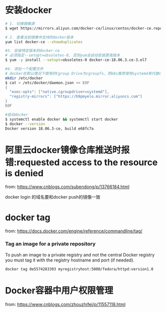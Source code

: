 

# 安装docker

```sh
# 1. 切换镜像源
$ wget https://mirrors.aliyun.com/docker-ce/linux/centos/docker-ce.repo -O /etc/yum.repos.d/docker-ce.repo

# 2. 查看当前镜像中支持的docker版本
yum list docker-ce --showduplicates

#3. 安装特定版本的docker-ce 
# 必须指定--setopt=obsoletes-0, 否则yum会自动安装更高版本
$ yum -y install --setopt=obsoletes-0 docker-ce-18.06.3.ce-3.el7

#4. 添加一个配置文件
# docker在默认情况下使用的Cgroup Drive为cgroupfs，而k8s推荐使用systemd来代替cgroups
mkdir /etc/docker
$ cat > /etc/docker/daemon.json << EOF
{
  "exec-opts": ["native.cgroupdriver=systemd"],
  "registry-mirrors": ["https://b9pmyelo.mirror.aliyuncs.com"]
}
EOF

#启动docker
$ systemctl enable docker && systemctl start docker
$ docker --version
Docker version 18.06.3-ce, build e68fc7a


```

# 阿里云docker镜像仓库推送时报错:requested access to the resource is denied

from: https://www.cnblogs.com/subendong/p/13766184.html

docker login 的域名要和docker push的镜像一致

# docker tag

from: https://docs.docker.com/engine/reference/commandline/tag/

### Tag an image for a private repository

To push an image to a private registry and not the central Docker registry you must tag it with the registry hostname and port (if needed).

```sh
docker tag 0e5574283393 myregistryhost:5000/fedora/httpd:version1.0
```

# Docker容器中用户权限管理

from: https://www.cnblogs.com/zhouzhifei/p/11557118.html
